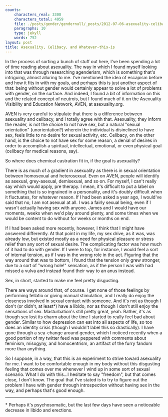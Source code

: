 ```yaml
---
counts:
    characters_real: 3308
    characters_total: 4059
    file: ./posts/gender/gendernull/_posts/2012-07-06-asexuality-celibacy-whatever.markdown
    paragraphs: 10
    type: jekyll
    words: 752
layout: post
title: Asexuality, Celibacy, and Whatever-this-is
---
```


In the process of sorting a bunch of stuff out here, I've been spending a lot of time reading about asexuality.  The way in which I found myself looking into that was through researching agenderism, which is something that's intriguing, almost alluring to me.  I've mentioned the idea of escapism before and how it fits in with my goals, and perhaps this is just another aspect of that: being without gender would certainly appear to solve a lot of problems with gender, on the surface.  And indeed, I found a bit of information on this and the related concept of neutrois, but I found much of it on the Asexuality Visibility and Education Network, AVEN, at asexuality.org.

AVEN is very careful to stipulate that there is a difference between asexuality and celibacy, and I totally agree with that.  Asexuality, they inform the reader, is not the choice to not have sex, but a natural "sexual orientation" (unorientation?) wherein the individual is disinclined to have sex, feels little to no desire for sexual activity, etc.  Celibacy, on the other hand, is the choice to not have sex for some reason, a denial of desires in order to accomplish a spiritual, intellectual, emotional, or even physical goal (celibacy for medical reasons, say).

So where does chemical castration fit in, if the goal is asexuality?

There is as much of a gradient in asexuality as there is in sexual orientation between homosexual and heterosexual.  Even on AVEN, people will identify as asexual, grey-asexual, demisexual, and so on.  For myself, I can't really say which would apply, pre therapy.  I mean, it's difficult to put a label on something that is so ingrained in a personality, and it's doubly difficult when it fluctuates, for whatever reason.  If I had been asked a year ago, I would've said that no, I am not asexual at all.  I was a fairly sexual being, even if I wasn't actually having sex with anyone.  James and I would have our moments, weeks when we'd play around plenty, and some times when we would be content to do without for weeks or months on end.

If I had been asked more recently, however, I think that I might have answered differently.  At that point in my life, my sex drive, as it was, was already low, but existed mostly as a need for physical pleasure or stress relief than any sort of sexual desire.  The complicating factor was how much of it had to do with gender.  If I were to top, for instance, I would feel a sort of internal tension, as if I was in the wrong role in the act.  Figuring that the way around that was to bottom, I found that the tension only grew stronger, due to a sort of "wrong hole!" sensation, as if the person I was with had missed a vulva and instead found their way to an anus instead.

Sex, in short, started to make me feel pretty disgusting.

There are ways around that, of course.  I get none of those feelings by performing fellatio or giving manual stimulation, and I really do enjoy the closeness involved in sexual contact with someone.  And it's not as though I don't (or didn't, at least\*) have a libido, nor as though I don't still enjoy the sensations of sex.  Masturbation's still pretty great, yeah.  Rather, it's as though sex lost its charm about the time I started to really feel bad about gender.  Similar to how depression can eat into all aspects of life, so too does an identity crisis (though I wouldn't label this so drastically).  I have gone through a sea-change around gender, which I noticed recently when a good portion of my twitter feed was peppered with comments about feminism, misogyny, and homocentrism, an artifact of the furry fandom more than anything.

So I suppose, in a way, that this is an experiment to strive toward asexuality for me.  I want to be comfortable enough in my body without this disgusting feeling that comes over me whenever I wind up in some sort of sexual scenario.  What I do with this...I hesitate to say "freedom", but that comes close, I don't know.  The goal that I've stated is to try to figure out the problem I have with gender through introspection without having sex in the way, and perhaps that's good enough.

-----

\* Perhaps it's psychosomatic, but the last few days have seen a noticeable decrease in libido and erections.
